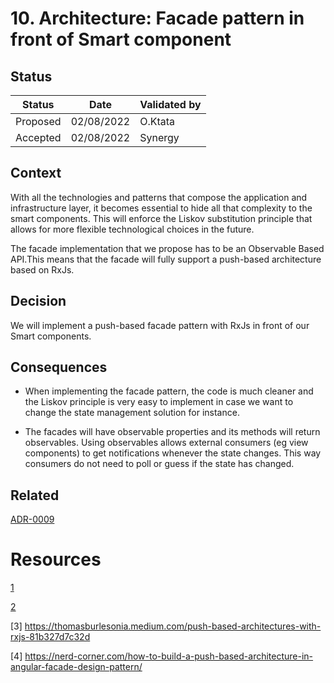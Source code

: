 # 10. Architecture: Facade pattern in front of Smart component
## Status
|Status|Date|Validated by|
|------|----|------------|
|Proposed|02/08/2022|O.Ktata|
|Accepted|02/08/2022|Synergy|


## Context

With all the technologies and patterns that compose the application and infrastructure layer, it becomes essential to hide all that complexity to the smart components. This will enforce the Liskov substitution principle that allows for more flexible technological choices in the future.

The facade implementation that we propose has to be an Observable Based API.This means that the facade will fully support a push-based architecture based on RxJs.

## Decision

We will implement a push-based facade pattern with RxJs in front of our Smart components.

## Consequences
- When implementing the facade pattern, the code is much cleaner and the Liskov principle is very easy to implement in case we want to change the state management solution for instance.
  
- The facades will have observable properties and its methods will return observables. Using observables allows external consumers (eg view components) to get notifications whenever the state changes. This way consumers do not need to poll or guess if the state has changed.

## Related
[ADR-0009](0009-arch-push-based-architecture.md)


# Resources
[1](../documentation/architecture-part-6-facade-pattern.md)

[2](../documentation/architecture-part-1-high-level-architecture.md)

[3] https://thomasburlesonia.medium.com/push-based-architectures-with-rxjs-81b327d7c32d

[4] https://nerd-corner.com/how-to-build-a-push-based-architecture-in-angular-facade-design-pattern/
